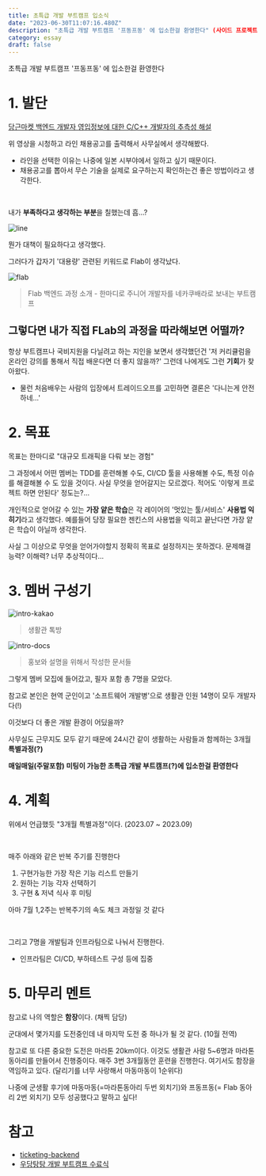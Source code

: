 ```yaml
---
title: 초특급 개발 부트캠프 입소식
date: "2023-06-30T11:07:16.480Z"
description: "초특급 개발 부트캠프 '프동프동' 에 입소한걸 환영한다" (사이드 프로젝트입니다)
category: essay
draft: false
---
```


초특급 개발 부트캠프 '프동프동' 에 입소한걸 환영한다

# 1. 발단

[당근마켓 백엔드 개발자 영입정보에 대한 C/C++ 개발자의 추측성 해설](https://youtu.be/-DI0mHOB5Qc)

위 영상을 시청하고 라인 채용공고를 출력해서 사무실에서 생각해봤다. 

- 라인을 선택한 이유는 나중에 일본 시부야에서 일하고 싶기 때문이다.
- 채용공고를 뽑아서 무슨 기술을 실제로 요구하는지 확인하는건 좋은 방법이라고 생각한다. 

<br/>

내가 **부족하다고 생각하는 부분**을 칠했는데 흠...?

![line](./images/line.jpg)


뭔가 대책이 필요하다고 생각했다. 

그러다가 갑자기 '대용량' 관련된 키워드로 Flab이 생각났다. 

![flab](./images/flab.png)

> Flab 백엔드 과정 소개 - 한마디로 주니어 개발자를 네카쿠배라로 보내는 부트캠프


## 그렇다면 내가 직접 FLab의 과정을 따라해보면 어떨까?

항상 부트캠프나 국비지원을 다닐려고 하는 지인을 보면서 생각했던건 '저 커리큘럼을 온라인 강의를 통해서 직접 배운다면 더 좋지 않을까?' 그런데 나에게도 그런 **기회**가 찾아왔다. 
- 물런 처음배우는 사람의 입장에서 트레이드오프를 고민하면 결론은 '다니는게 안전하네...'


# 2. 목표

목표는 한마디로 "대규모 트래픽을 다뤄 보는 경험"

그 과정에서 어떤 멤버는 TDD를 훈련해볼 수도, CI/CD 툴을 사용해볼 수도, 특정 이슈를 해결해볼 수 도 있을 것이다. 사실 무엇을 얻어갈지는 모르겠다. 적어도 '이렇게 프로젝트 하면 안된다' 정도는?...

개인적으로 얻어갈 수 있는 **가장 얕은 학습**은 각 레이어의 '멋있는 툴/서비스' **사용법 익히기**라고 생각했다. 예를들어 당장 필요한 젠킨스의 사용법을 익히고 끝난다면 가장 얕은 학습이 아닐까 생각한다.

사실 그 이상으로 무엇을 얻어가야할지 정확히 목표로 설정하지는 못하겠다.  문제해결 능력? 이해력? 너무 추상적이다...

# 3. 멤버 구성기

![intro-kakao](./images/intro-kakao.png)
> 생활관 톡방

![intro-docs](./images/intro-docs.jpg)
> 홍보와 설명을 위해서 작성한 문서들

그렇게 멤버 모집에 들어갔고, 필자 포함 총 7명을 모았다. 

참고로 본인은 현역 군인이고 '소프트웨어 개발병'으로 생활관 인원 14명이 모두 개발자다(!) 

이것보다 더 좋은 개발 환경이 어딨을까?

사무실도 근무지도 모두 같기 때문에 24시간 같이 생활하는 사람들과 함께하는 3개월 **특별과정(?)**

**매일매일(주말포함) 미팅이 가능한 초특급 개발 부트캠프(?)에 입소한걸 환영한다**

# 4. 계획

위에서 언급했듯 "3개월 특별과정"이다. (2023.07 ~ 2023.09)

<br/>

매주 아래와 같은 반복 주기를 진행한다

1. 구현가능한 가장 작은 기능 리스트 만들기
2. 원하는 기능 각자 선택하기 
3. 구현 & 저녁 식사 후 미팅

아마 7월 1,2주는 반복주기의 속도 체크 과정일 것 같다

<br/>

그리고 7명을 개발팀과 인프라팀으로 나눠서 진행한다. 
- 인프라팀은 CI/CD, 부하테스트 구성 등에 집중


# 5. 마무리 멘트

참고로 나의 역할은 **함장**이다. (채찍 담당)

군대에서 몇가지를 도전중인데 내 마지막 도전 중 하나가 될 것 같다. (10월 전역)

참고로 또 다른 중요한 도전은 마라톤 20km이다. 이것도 생활관 사람 5~6명과 마라톤 동아리를 만들어서 진행중이다. 매주 3번 3개월동안 훈련을 진행한다. 여기서도 함장을 역임하고 있다. (달리기를 너무 사랑해서 마동마동이 1순위다)

나중에 군생활 후기에 마동마동(=마라톤동아리 두번 외치기)와 프동프동(= Flab 동아리 2번 외치기) 모두 성공했다고 말하고 싶다!

# 참고 
- [ticketing-backend](https://github.com/f-lab-clone/ticketing-backend/blob/main/README.md)
- [우당탕탕 개발 부트캠프 수료식](/essay/f-lab-clone-end) 
